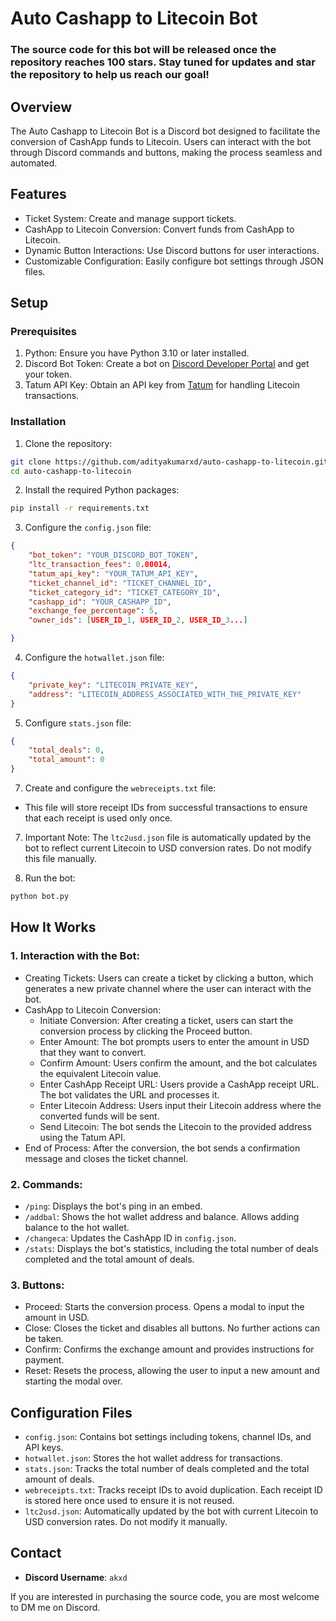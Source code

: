 # Auto Cashapp to Litecoin Bot

### The source code for this bot will be released once the repository reaches **100 stars**. Stay tuned for updates and star the repository to help us reach our goal!

## Overview
The Auto Cashapp to Litecoin Bot is a Discord bot designed to facilitate the conversion of CashApp funds to Litecoin. Users can interact with the bot through Discord commands and buttons, making the process seamless and automated.

## Features
- Ticket System: Create and manage support tickets.
- CashApp to Litecoin Conversion: Convert funds from CashApp to Litecoin.
- Dynamic Button Interactions: Use Discord buttons for user interactions.
- Customizable Configuration: Easily configure bot settings through JSON files.

## Setup
### Prerequisites
1. Python: Ensure you have Python 3.10 or later installed.
2. Discord Bot Token: Create a bot on [Discord Developer Portal](https://discord.com/developers/applications) and get your token.
3. Tatum API Key: Obtain an API key from [Tatum](https://dashboard.tatum.io/) for handling Litecoin transactions.

### Installation
1. Clone the repository:
```bash
git clone https://github.com/adityakumarxd/auto-cashapp-to-litecoin.git
cd auto-cashapp-to-litecoin
```
2. Install the required Python packages:
```bash
pip install -r requirements.txt
```
3. Configure the `config.json` file:
```json
{
    "bot_token": "YOUR_DISCORD_BOT_TOKEN",
    "ltc_transaction_fees": 0.00014,
    "tatum_api_key": "YOUR_TATUM_API_KEY",
    "ticket_channel_id": "TICKET_CHANNEL_ID",
    "ticket_category_id": "TICKET_CATEGORY_ID",
    "cashapp_id": "YOUR_CASHAPP_ID",
    "exchange_fee_percentage": 5,
    "owner_ids": [USER_ID_1, USER_ID_2, USER_ID_3...]

}
```
4. Configure the `hotwallet.json` file:
```json
{
    "private_key": "LITECOIN_PRIVATE_KEY",
    "address": "LITECOIN_ADDRESS_ASSOCIATED_WITH_THE_PRIVATE_KEY"
}
```
5. Configure `stats.json` file:
```json
{
    "total_deals": 0,
    "total_amount": 0
}
```
7. Create and configure the `webreceipts.txt` file:
- This file will store receipt IDs from successful transactions to ensure that each receipt is used only once.

7. Important Note: The `ltc2usd.json` file is automatically updated by the bot to reflect current Litecoin to USD conversion rates. Do not modify this file manually.

8. Run the bot:

```bash
python bot.py
```

## How It Works
### 1. Interaction with the Bot:

- Creating Tickets: Users can create a ticket by clicking a button, which generates a new private channel where the user can interact with the bot.
- CashApp to Litecoin Conversion:
    - Initiate Conversion: After creating a ticket, users can start the conversion process by clicking the Proceed button.
    - Enter Amount: The bot prompts users to enter the amount in USD that they want to convert.
    - Confirm Amount: Users confirm the amount, and the bot calculates the equivalent Litecoin value.
    - Enter CashApp Receipt URL: Users provide a CashApp receipt URL. The bot validates the URL and processes it.
    - Enter Litecoin Address: Users input their Litecoin address where the converted funds will be sent.
    - Send Litecoin: The bot sends the Litecoin to the provided address using the Tatum API.
- End of Process: After the conversion, the bot sends a confirmation message and closes the ticket channel.

### 2. Commands:
- `/ping`: Displays the bot's ping in an embed.
- `/addbal`: Shows the hot wallet address and balance. Allows adding balance to the hot wallet.
- `/changeca`: Updates the CashApp ID in `config.json`.
- `/stats`: Displays the bot's statistics, including the total number of deals completed and the total amount of deals.

### 3. Buttons:
- Proceed: Starts the conversion process. Opens a modal to input the amount in USD.
- Close: Closes the ticket and disables all buttons. No further actions can be taken.
- Confirm: Confirms the exchange amount and provides instructions for payment.
- Reset: Resets the process, allowing the user to input a new amount and starting the modal over.

## Configuration Files
- `config.json`: Contains bot settings including tokens, channel IDs, and API keys.
- `hotwallet.json`: Stores the hot wallet address for transactions.
- `stats.json`: Tracks the total number of deals completed and the total amount of deals.
- `webreceipts.txt`: Tracks receipt IDs to avoid duplication. Each receipt ID is stored here once used to ensure it is not reused.
- `ltc2usd.json`: Automatically updated by the bot with current Litecoin to USD conversion rates. Do not modify it manually.

## Contact
- **Discord Username**: `akxd`

If you are interested in purchasing the source code, you are most welcome to DM me on Discord.

